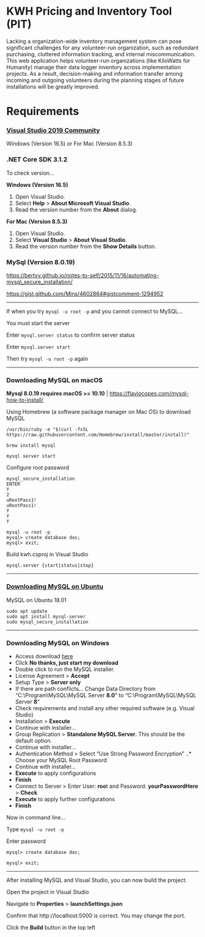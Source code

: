# KWH Pricing and Inventory Tool (PIT)
Lacking a organization-wide inventory management system can pose significant challenges for any volunteer-run organization, such as redundant purchasing, cluttered information tracking, and internal miscommunication. This web application helps volunteer-run organizations (like KiloWatts for Humanity) manage their data logger inventory across implementation projects. As a result, decision-making and information transfer among incoming and outgoing volunteers during the planning stages of future installations will be greatly improved. 

# Requirements
### [Visual Studio 2019 Community](https://visualstudio.microsoft.com/downloads/)

Windows (Version 16.5) or For Mac (Version 8.5.3)

### .NET Core SDK 3.1.2
To check version… 

**Windows (Version 16.5)**
1.	Open Visual Studio.
2.	Select **Help** > **About Microsoft Visual Studio**.
3.	Read the version number from the **About** dialog.

**For Mac (Version 8.5.3)**
1.	Open Visual Studio.
2.	Select **Visual Studio** > **About Visual Studio**.
3.	Read the version number from the **Show Details** button.

### MySql (Version 8.0.19)
https://bertvv.github.io/notes-to-self/2015/11/16/automating-mysql_secure_installation/

https://gist.github.com/Mins/4602864#gistcomment-1294952

---

If when you try `mysql -u root -p` and you cannot connect to MySQL… 

You must start the server

Enter `mysql.server status` to confirm server status

Enter `mysql.server start`

Then try `mysql -u root -p`  again 

---

### Downloading MySQL on macOS

**Mysql 8.0.19 requires macOS >= 10.10** | https://flaviocopes.com/mysql-how-to-install/

Using Homebrew (a software package manager on Mac OS) to download MySQL

`/usr/bin/ruby -e "$(curl -fsSL https://raw.githubusercontent.com/Homebrew/install/master/install)"`

`brew install mysql`

`mysql server start`

Configure root password
```
mysql_secure_installation
ENTER
Y
2
uRootPass1!
uRootPass1!
Y
Y
Y
```
```
mysql -u root -p
mysql> create database das;
mysql> exit;
```
Build kwh.csproj in Visual Studio

`mysql.server {start|status|stop}`

---

### [Downloading MySQL on Ubuntu](https://www.digitalocean.com/community/tutorials/how-to-install-mysql-on-ubuntu-18-04)

MySQL on Ubuntu 18.01
```
sudo apt update
sudo apt install mysql-server
sudo mysql_secure_installation
```

---

### Downloading MySQL on Windows
* Access download [here](https://dev.mysql.com/downloads/file/?id=495321)
* Click **No thanks, just start my download**
* Double click to run the MySQL installer. 
* License Agreement > **Accept**
* Setup Type > **Server only**
* If there are path conflicts… Change Data Directory from “C:\Program\MySQL\MySQL Server **8.0**” to “C:\Program\MySQL\MySQL Server **8**”
* Check requirements and install any other required software (e.g. Visual Studio)
* Installation > **Execute**
* Continue with installer…
* Group Replication > **Standalone MySQL Server**. This should be the default option.
* Continue with installer…
* Authentication Method > Select “Use Strong Password Encryption”
..* Choose your MySQL Root Password
* Continue with installer…
* **Execute** to apply configurations
* **Finish**
*	Connect to Server > Enter User: **roo**t and Password: **yourPasswordHere** > **Check**
*	**Execute** to apply further configurations
*	**Finish**

Now in command line…

Type `mysql -u root -p`

Enter password

`mysql> create database das;`

`mysql> exit;`

---

After installing MySQL and Visual Studio, you can now build the project. 

Open the project in Visual Studio

Navigate to **Properties** > **launchSettings.json**

Confirm that http://localhost:5000 is correct. You may change the port.

Click the **Build** button in the top left

